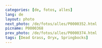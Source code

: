 ```yaml
---
categories: [de, fotos, alles]
lang: de
layout: photo
next_photo: /de/fotos/alles/P0000352.html
picname: P0000368
prev_photo: /de/fotos/alles/P0000374.html
tags: [Dead Grass, Oryx, Springbocks]
---
```

